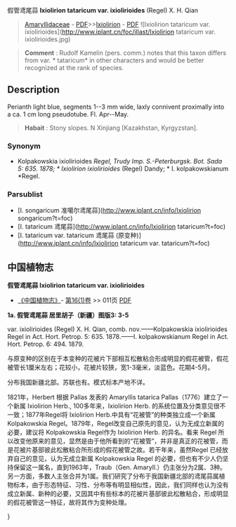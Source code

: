 假管鸢尾蒜 **Ixiolirion tataricum var. ixiolirioides** (Regel) X. H. Qian

> [Amaryllidaceae](http://www.iplant.cn/info/Amaryllidaceae?t=foc) - [PDF](http://www.iplant.cn/foc/pdf/Amaryllidaceae.pdf)>>[Ixiolirion](http://www.iplant.cn/info/Ixiolirion?t=foc) - [PDF](http://www.iplant.cn/foc/pdf/Ixiolirion.pdf)
![Ixiolirion tataricum var. ixiolirioides](http://www.iplant.cn/foc/illast/Ixiolirion tataricum var. ixiolirioides.jpg)

> **Comment** : 
> Rudolf Kamelin (pers. comm.) notes that this taxon differs from var. * tataricum* in other characters and would be better recognized at the rank of species.

## Description

Perianth light blue, segments 1--3 mm wide, laxly connivent proximally into a ca. 1 cm long pseudotube. Fl. Apr--May.

> **Habait** : 
> Stony slopes. N Xinjiang [Kazakhstan, Kyrgyzstan].

### Synonym
* Kolpakowskia ixiolirioides *Regel, Trudy Imp. S.-Peterburgsk. Bot. Sada 5: 635. 1878; * Ixiolirion ixiolirioides* (Regel) Dandy; * I. kolpakowskianum *Regel.

### Parsublist

* [I.  songaricum  准噶尔鸢尾蒜](http://www.iplant.cn/info/Ixiolirion songaricum?t=foc)
* [I.  tataricum  鸢尾蒜](http://www.iplant.cn/info/Ixiolirion tataricum?t=foc)
* [I.  tataricum var. tataricum  鸢尾蒜 (原变种)](http://www.iplant.cn/info/Ixiolirion tataricum var. tataricum?t=foc)

## 中国植物志

**假管鸢尾蒜 Ixiolirion tataricum var. ixiolirioides**

* [《中国植物志》](http://www.iplant.cn/frps)- [第16(1)卷](http://www.iplant.cn/frps/vol/16(1)) >> 011页 [PDF](http://www.iplant.cn/frps/pdf/16(1)/011.pdf)

**1a. 假管鸢尾蒜 居里胡子（新疆）图版3: 3-5**

var. ixiolirioides (Regel) X. H. Qian, comb. nov.——Kolpakowskia ixiolirioides Regel in Act. Hort. Petrop. 5: 635. 1878.——I. kolpakowskianum Regel in Act. Hort. Petrop. 6: 494. 1879.

与原变种的区别在于本变种的花被片下部相互松散粘合形成明显的假花被管，假花被管长1厘米左右；花较小，花被片较狭，宽1-3毫米，淡蓝色。花期4-5月。

分布我国新疆北部。苏联也有。模式标本产地不详。

1821年，Herbert 根据 Pallas 发表的 Amaryllis tatarica Pallas（1776）建立了一个新属 Ixiolirion Herb., 100多年来，Ixiolirion Herb. 的系统位置及分类意见很不一致；1877年Regel将 Ixiolirion Herb.中具有“花被管”的种类独立成一个新属 Kolpakowskia Regel。1879年，Regel改变自己原先的意见，认为无成立新属的必要，建议将 Kolpakowskia Regel作为 Ixiolirion Herb. 的异名。看来 Regel 所以改变他原来的意见，显然是由于他所看到的“花被管”，并非是真正的花被管，而是花被片基部彼此松散粘合所形成的假花被管之故。若干年来，虽然Regel 已经放弃自己的意见，认为无成立新属 Kolpakowskia Regel 的必要，但也有不少人仍坚持保留这一属名，直到1963年，Traub（Gen. Amaryll.）仍主张分为2属、3种。另一方面，多数人主张合并为1属。我们研究了分布于我国新疆北部的鸢尾蒜属植物标本，由于形态特征、习性、分布等有明显相似性，因此，我们同样也认为没有成立新属、新种的必要，又因其中有些标本的花被片基部彼此松散粘合，形成明显的假花被管这一特征，故将其作为变种处理。

}